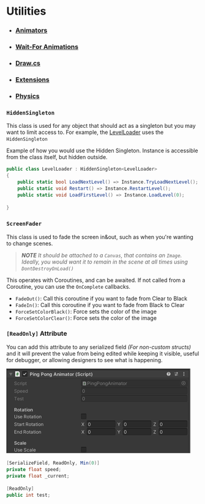 ﻿# Utilities

- ### [Animators](Utilities/utilities-animators.md)
- ### [Wait-For Animations](Utilities/utilities-wait-animation.md)
- ### [Draw.cs](Utilities/utilities-draw.md)
- ### [Extensions](Utilities/utilities-extensions.md)
- ### [Physics](Utilities/utilities-physics.md)

### `HiddenSingleton`
This class is used for any object that should act as a singleton but you may want to limit access to. For example, the
[LevelLoader]() uses the `HiddenSingleton`

Example of how you would use the Hidden Singleton. Instance is accessible from the class itself, but hidden outside.
```csharp
public class LevelLoader : HiddenSingleton<LevelLoader>
{
    public static bool LoadNextLevel() => Instance.TryLoadNextLevel();
    public static void Restart() => Instance.RestartLevel();
    public static void LoadFirstLevel() => Instance.LoadLevel(0);
    
}
```

### `ScreenFader`

This class is used to fade the screen in&out, such as when you're wanting to change scenes. 

> _**NOTE** It should be attached to a `Canvas`, that contains an `Image`. Ideally, you would want it to remain in the 
> scene at all times using `DontDestroyOnLoad()`_

This operates with Coroutines, and can be awaited. If not called from a Coroutine, you can use the `OnComplete` callbacks.
- `FadeOut()`: Call this coroutine if you want to fade from Clear to Black
- `FadeIn()`: Call this coroutine if you want to fade from Black to Clear
- `ForceSetColorBlack()`: Force sets the color of the image
- `ForceSetColorClear()`: Force sets the color of the image

### `[ReadOnly]` Attribute
You can add this attribute to any serialized field _(For non-custom structs)_ and it will prevent the value from being edited
while keeping it visible, useful for debugger, or allowing designers to see what is happening.

![readonly attribute](Images/readonly.PNG)
```csharp
[SerializeField, ReadOnly, Min(0)]
private float speed;
private float _current;

[ReadOnly]
public int test;
```

